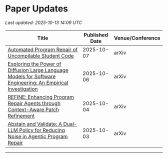 # Paper Updates

*Last updated: 2025-10-13 14:09 UTC*

| Title | Published Date | Venue/Conference |
| --- | --- | --- |
| [Automated Program Repair of Uncompilable Student Code](https://arxiv.org/abs/2510.06187) | 2025-10-07 | arXiv |
| [Exploring the Power of Diffusion Large Language Models for Software Engineering: An Empirical Investigation](https://arxiv.org/abs/2510.04605) | 2025-10-06 | arXiv |
| [REFINE: Enhancing Program Repair Agents through Context-Aware Patch Refinement](https://arxiv.org/abs/2510.03588) | 2025-10-04 | arXiv |
| [Abstain and Validate: A Dual-LLM Policy for Reducing Noise in Agentic Program Repair](https://arxiv.org/abs/2510.03217) | 2025-10-03 | arXiv |

---


